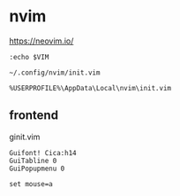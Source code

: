 # nvim

<https://neovim.io/>

`:echo $VIM`

`~/.config/nvim/init.vim`

`%USERPROFILE%\AppData\Local\nvim\init.vim`

## frontend

ginit.vim
```vim
Guifont! Cica:h14
GuiTabline 0
GuiPopupmenu 0

set mouse=a
```

